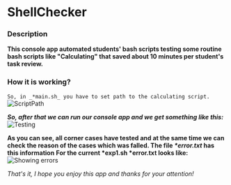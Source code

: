 # ShellChecker

### Description
**This console app automated students' bash scripts testing some routine bash scripts like "Calculating" that saved about 10 minutes per student's task review.**

### How it is working?

```So, in _*main.sh_ you have to set path to the calculating script.```
![ScriptPath](https://user-images.githubusercontent.com/73281386/98115427-dcf7ae00-1eb7-11eb-85da-5f703b9219e8.png)

***So, after that we can run our console app and we get something like this:***
![Testing](https://user-images.githubusercontent.com/73281386/98115436-e123cb80-1eb7-11eb-87bd-986f1d5f2dc3.png)

**As you can see, all corner cases have tested and at the same time we can check the reason of the cases which was falled. The file _*error.txt_ has this information**
__For the current *exp1.sh *error.txt looks like:__
![Showing errors](https://user-images.githubusercontent.com/73281386/98115430-dec17180-1eb7-11eb-836e-720b69e3d060.png)

_That's it, I hope you enjoy this app and thanks for your attention!_
